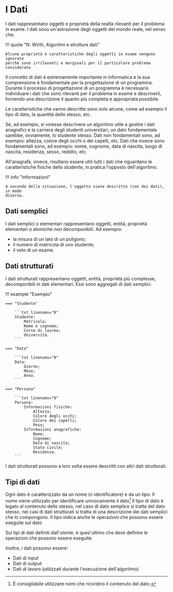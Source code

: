 # I Dati

I dati rappresentano oggetti e proprietà della realtà rilevanti per il problema
in esame. I dati sono un'astrazione degli oggetti del mondo reale, nel senso che:

!!! quote "N. Wirth, Algoritmi e strutture dati"

    Alcune proprietà e caratteristiche degli oggetti in esame vengono ignorate
    perché sono irrilevanti e marginali per il particolare problema considerato

<!-- Il concetto di dati è estremamente importante in informatica, in quanto l'intero
processo di progettazione di un programma è incentrato sulla gestione dei dati.
In particolare, il processo di decomposizione di un problema in sotto-problemi
consiste nel trovare una corrispondenza tra i dati del problema e i dati dei
sotto-problemi. -->

Il concetto di dati è estremamente importante in informatica e la sua comprensione
è fondamentale per la progettazione di un programma. Durante il processo di
progettazione di un programma è necessario individuare i dati che sono rilevanti
per il problema in esame e descriverli, fornendo una descrizione il quanto più
completa e appropriata possibile.

Le caratteristiche che vanno descritte sono solo alcune, come ad esempio il tipo
di dato, la quantità dello stesso, etc.

Se, ad esempio, si volesse descrivere un algoritmo utile a gestire i dati
anagrafici e la carriera degli studenti universitari, un dato fondamentale sarebbe,
ovviamente, lo studente stesso. Dati non fondamentali sono, ad esempio: altezza,
colore degli occhi o dei capelli, etc.
Dati che invece sono fondamentali sono, ad esempio: nome, cognome, data di
nascita, luogo di nascita, residenza, sesso, reddito, etc.

All'anagrafe, invece, risultano essere utili tutti i dati che riguardano le
caratteristiche fisiche dello studente, in pratica l'opposto dell'algoritmo.

!!! info "Informazioni"

    A seconda della situazione, l'oggetto viene descritto (con dei dati), in modo
    diverso.

## Dati semplici

I dati semplici o elementari rappresentano oggetti, entità, proprietà elementari
o atomiche non decomponibili. Ad esempio:

- la misura di un lato di un poligono;
- il numero di matricola di uno studente;
- il voto di un esame.

## Dati strutturati

I dati strutturati rappresentano oggetti, entità, proprietà più complesse,
decomponibili in dati elementari. Essi sono aggregati di dati semplici.

!!! example "Esempio"

    === "Studente"

        ```txt linenums="0"
        Studente:
            Matricola;
            Nome e cognome;
            Corso di laurea;
            Università.
        ```

    === "Data"

        ```txt linenums="0"
        Data:
            Giorno;
            Mese;
            Anno.
        ```

    === "Persona"

        ```txt linenums="0"
        Persona:
            Informazioni fisiche:
                Altezza;
                Colore degli occhi;
                Colore dei capelli;
                Peso;
            Informazioni anagrafiche:
                Nome;
                Cognome;
                Data di nascita;
                Stato civile;
                Residenza.
        ```

I dati strutturati possono a loro volta essere descritti con altri dati strutturati.

## Tipi di dati

Ogni dato è caratterizzato da un nome (o identificatore) e da un tipo.
Il nome viene utilizzato per identificare univocamente il dato[^1]
Il tipo di dato è legato al contenuto dello stesso, nel caso di dato semplice si
tratta del dato stesso, nei casi di dati strutturati si tratta di una descrizione
dei dati semplici che lo compongono. Il tipo indica anche le operazioni che
possono essere eseguite sul dato.

Sui tipi di dati definiti dall'utente, è ques'ultimo che deve definire le
operazioni che possono essere eseguite.

Inoltre, i dati possono essere:

- Dati di input
- Dati di output
- Dati di lavoro (utilizzati durante l'esecuzione dell'algoritmo)

[^1]: È consigliabile utilizzare nomi che ricordino il contenuto del dato.
